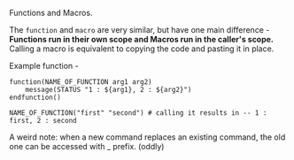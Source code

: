 Functions and Macros.

The `function` and `macro` are very similar, but have one main difference - **Functions run in their own scope and Macros run in the caller's scope.**
Calling a macro is equivalent to copying the code and pasting it in place.

Example function -

```
function(NAME_OF_FUNCTION arg1 arg2)
    message(STATUS "1 : ${arg1}, 2 : ${arg2}")
endfunction()

NAME_OF_FUNCTION("first" "second") # calling it results in -- 1 : first, 2 : second
```

A weird note: when a new command replaces an existing command, the old one can be accessed with _ prefix. (oddly)
